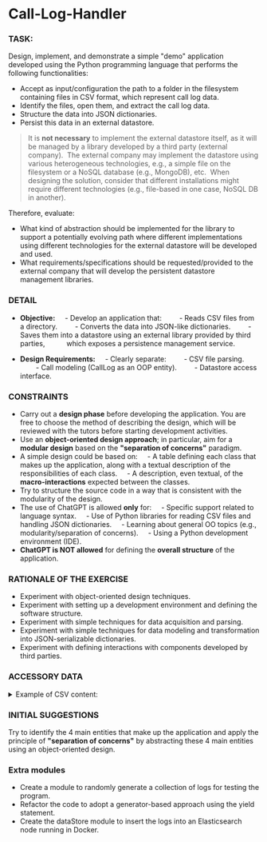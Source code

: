 # Call-Log-Handler

### TASK:

Design, implement, and demonstrate a simple "demo" application developed using the Python programming language that performs the following functionalities:

- Accept as input/configuration the path to a folder in the filesystem containing files in CSV format, which represent call log data.
- Identify the files, open them, and extract the call log data.
- Structure the data into JSON dictionaries.
- Persist this data in an external datastore.

> It is **not necessary** to implement the external datastore itself, as it will be managed by a library developed by a third party (external company).  
> The external company may implement the datastore using various heterogeneous technologies, e.g., a simple file on the filesystem or a NoSQL database (e.g., MongoDB), etc.  
> When designing the solution, consider that different installations might require different technologies (e.g., file-based in one case, NoSQL DB in another).

Therefore, evaluate:
- What kind of abstraction should be implemented for the library to support a potentially evolving path where different implementations using different technologies for the external datastore will be developed and used.
- What requirements/specifications should be requested/provided to the external company that will develop the persistent datastore management libraries.


### DETAIL

- **Objective:**
    - Develop an application that:
        - Reads CSV files from a directory.
        - Converts the data into JSON-like dictionaries.
        - Saves them into a datastore using an external library provided by third parties,
          which exposes a persistence management service.

- **Design Requirements:**
    - Clearly separate:
        - CSV file parsing.
        - Call modeling (CallLog as an OOP entity).
        - Datastore access interface.


### CONSTRAINTS

- Carry out a **design phase** before developing the application. You are free to choose the method of describing the design, which will be reviewed with the tutors before starting development activities.
- Use an **object-oriented design approach**; in particular, aim for a **modular design** based on the **"separation of concerns"** paradigm.
- A simple design could be based on:
    - A table defining each class that makes up the application, along with a textual description of the responsibilities of each class.
    - A description, even textual, of the **macro-interactions** expected between the classes.
- Try to structure the source code in a way that is consistent with the modularity of the design.
- The use of ChatGPT is allowed **only** for:
    - Specific support related to language syntax.
    - Use of Python libraries for reading CSV files and handling JSON dictionaries.
    - Learning about general OO topics (e.g., modularity/separation of concerns).
    - Using a Python development environment (IDE).
- **ChatGPT is NOT allowed** for defining the **overall structure** of the application.

### RATIONALE OF THE EXERCISE

- Experiment with object-oriented design techniques.
- Experiment with setting up a development environment and defining the software structure.
- Experiment with simple techniques for data acquisition and parsing.
- Experiment with simple techniques for data modeling and transformation into JSON-serializable dictionaries.
- Experiment with defining interactions with components developed by third parties.

### ACCESSORY DATA

<details>
    <summary>Example of CSV content:</summary> 
    timestamp,caller,receiver,duration,status,uniqueCallReference<br>
    2025-05-14T10:23:00,1234567890,0123456789,120,successfully_completed,AABBCCDD<br> 
    2025-05-14T10:24:00,2345678901,3456789012,0,called_busy,EEFFGGHH
</details>

### INITIAL SUGGESTIONS

Try to identify the 4 main entities that make up the application and apply the principle of **"separation of concerns"** by abstracting these 4 main entities using an object-oriented design.


### Extra modules

- Create a module to randomly generate a collection of logs for testing the program.
- Refactor the code to adopt a generator-based approach using the yield statement.
- Create the dataStore module to insert the logs into an Elasticsearch node running in Docker.